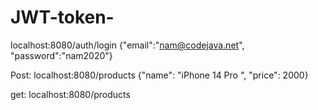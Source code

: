 # JWT-token-
localhost:8080/auth/login
{"email":"nam@codejava.net", "password":"nam2020"}


Post: localhost:8080/products
{"name": "iPhone 14 Pro ", "price": 2000}

get: localhost:8080/products